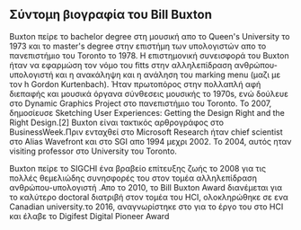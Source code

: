 
## Σύντομη βιογραφία του Bill Buxton

Buxton πείρε το bachelor degree στη μουσική απο το  Queen's University το 1973 και το  master's degree στην επιστήμη των υπολογιστών απο το πανεπιστήμιο του  Toronto το 1978.
Η επιστημονική συνεισφορά του Buxton ήταν να εφαρμώση τον νόμο  του fitts στην αλληλεπίδραση ανθρώπου-υπολογιστή και η ανακάληψη και η ανάληση του marking menu (μαζι με τον h Gordon Kurtenbach). Ήταν πρωτοπόρος στην  πολλαπλή αφή διεπαφής και  μουσικά όργανα  σύνθεσεις μουσικής το   1970s, ενώ δούλευε στο   Dynamic Graphics Project στο πανεπιστήμιο του Toronto. Το 2007, δημοσίευσε Sketching User Experiences: Getting the Design Right and the Right Design.[2]
Buxton είναι τακτικός αρθρογράφος στο  BusinessWeek.Πριν ενταχθεί στο  Microsoft Research ήταν  chief scientist στο  Alias Wavefront και στο SGI απο 1994 μεχρι 2002. Το 2004, αυτός ηταν  visiting professor στο  University του Toronto.

Buxton πείρε το  SIGCHI ένα βραβείο επίτευξης ζωής το 2008 για τις πολλές  θεμελιώδης συνησφορές του στον τομέα αλληλεπίδραση ανθρώπου-υπολογιστή .Απο το 2010, το Bill Buxton Award διανέμεται για το καλύτερο doctoral διατριβή στον τομέα του HCI, ολοκληρώθηκε σε ενα Canadian university.το 2016, αναγνωρίστηκε στο για το έργο του στο HCI και έλαβε το  Digifest Digital Pioneer Award 
